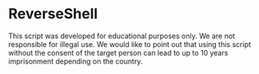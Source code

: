 # ReverseShell
This script was developed for educational purposes only. We are not responsible for illegal use. We would like to point out that using this script without the consent of the target person can lead to up to 10 years imprisonment depending on the country.
